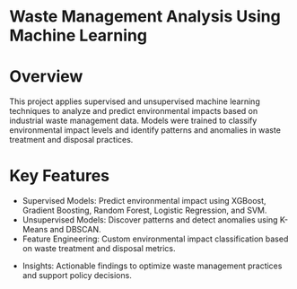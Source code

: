 # Waste Management Analysis Using Machine Learning
# Overview

This project applies supervised and unsupervised machine learning techniques to analyze and predict environmental impacts based on industrial waste management data. Models were trained to classify environmental impact levels and identify patterns and anomalies in waste treatment and disposal practices.

# Key Features

- Supervised Models: Predict environmental impact using XGBoost, Gradient Boosting, Random Forest, Logistic Regression, and SVM.
- Unsupervised Models: Discover patterns and detect anomalies using K-Means and DBSCAN.
- Feature Engineering: Custom environmental impact classification based on waste treatment and disposal metrics.
* Insights: Actionable findings to optimize waste management practices and support policy decisions.

